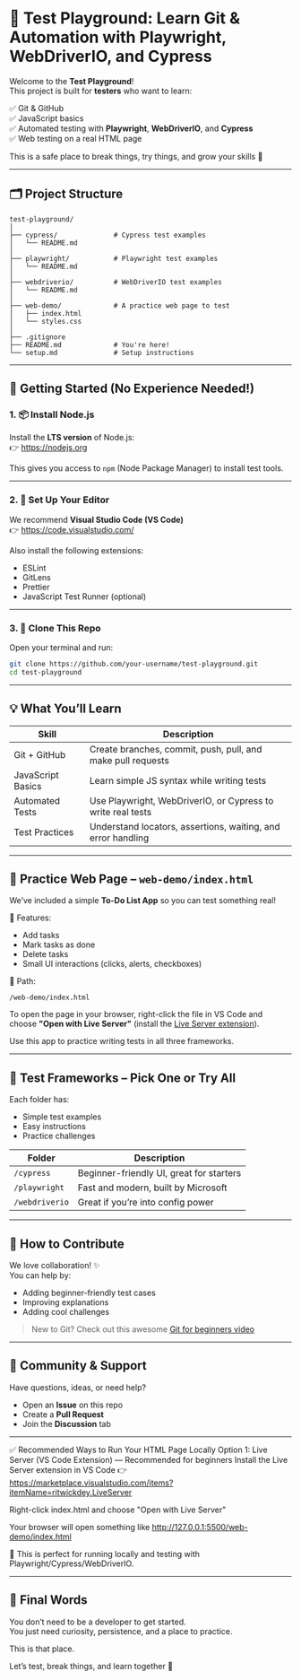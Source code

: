 
# 🧪 Test Playground: Learn Git & Automation with Playwright, WebDriverIO, and Cypress

Welcome to the **Test Playground**!  
This project is built for **testers** who want to learn:

✅ Git & GitHub  
✅ JavaScript basics  
✅ Automated testing with **Playwright**, **WebDriverIO**, and **Cypress**  
✅ Web testing on a real HTML page

This is a safe place to break things, try things, and grow your skills 💪

---

## 🗂 Project Structure

```
test-playground/
│
├── cypress/              # Cypress test examples
│   └── README.md
│
├── playwright/           # Playwright test examples
│   └── README.md
│
├── webdriverio/          # WebDriverIO test examples
│   └── README.md
│
├── web-demo/             # A practice web page to test
│   ├── index.html
│   └── styles.css
│
├── .gitignore
├── README.md             # You're here!
└── setup.md              # Setup instructions
```

---

## 🚀 Getting Started (No Experience Needed!)

### 1. 📦 Install Node.js

Install the **LTS version** of Node.js:  
👉 https://nodejs.org

This gives you access to `npm` (Node Package Manager) to install test tools.

---

### 2. 🧰 Set Up Your Editor

We recommend **Visual Studio Code (VS Code)**  
👉 https://code.visualstudio.com/

Also install the following extensions:
- ESLint
- GitLens
- Prettier
- JavaScript Test Runner (optional)

---

### 3. 🔁 Clone This Repo

Open your terminal and run:

```bash
git clone https://github.com/your-username/test-playground.git
cd test-playground
```

---

## 💡 What You’ll Learn

| Skill                | Description                                                                 |
|---------------------|-----------------------------------------------------------------------------|
| Git + GitHub         | Create branches, commit, push, pull, and make pull requests                |
| JavaScript Basics    | Learn simple JS syntax while writing tests                                 |
| Automated Tests      | Use Playwright, WebDriverIO, or Cypress to write real tests                |
| Test Practices       | Understand locators, assertions, waiting, and error handling               |

---

## 🧪 Practice Web Page – `web-demo/index.html`

We’ve included a simple **To-Do List App** so you can test something real!

🔧 Features:
- Add tasks
- Mark tasks as done
- Delete tasks
- Small UI interactions (clicks, alerts, checkboxes)

📂 Path:
```
/web-demo/index.html
```

To open the page in your browser, right-click the file in VS Code and choose **"Open with Live Server"** (install the [Live Server extension](https://marketplace.visualstudio.com/items?itemName=ritwickdey.LiveServer)).

Use this app to practice writing tests in all three frameworks.

---

## 🔌 Test Frameworks – Pick One or Try All

Each folder has:
- Simple test examples
- Easy instructions
- Practice challenges

| Folder        | Description                            |
|---------------|----------------------------------------|
| `/cypress`    | Beginner-friendly UI, great for starters |
| `/playwright` | Fast and modern, built by Microsoft     |
| `/webdriverio`| Great if you’re into config power        |

---

## 🤝 How to Contribute

We love collaboration! ✨  
You can help by:
- Adding beginner-friendly test cases
- Improving explanations
- Adding cool challenges

> New to Git? Check out this awesome [Git for beginners video](https://www.youtube.com/watch?v=RGOj5yH7evk)

---

## 💬 Community & Support

Have questions, ideas, or need help?

- Open an **Issue** on this repo
- Create a **Pull Request**
- Join the **Discussion** tab

---
✅ Recommended Ways to Run Your HTML Page Locally
Option 1: Live Server (VS Code Extension) — Recommended for beginners
Install the Live Server extension in VS Code
👉 https://marketplace.visualstudio.com/items?itemName=ritwickdey.LiveServer

Right-click index.html and choose "Open with Live Server"

Your browser will open something like http://127.0.0.1:5500/web-demo/index.html

🎯 This is perfect for running locally and testing with Playwright/Cypress/WebDriverIO.

---
## 📣 Final Words

You don’t need to be a developer to get started.  
You just need curiosity, persistence, and a place to practice.

This is that place.

Let’s test, break things, and learn together 🚀
